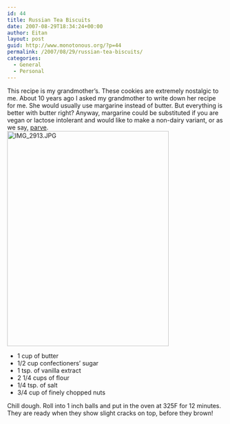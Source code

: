 ```yaml
---
id: 44
title: Russian Tea Biscuits
date: 2007-08-29T18:34:24+00:00
author: Eitan
layout: post
guid: http://www.monotonous.org/?p=44
permalink: /2007/08/29/russian-tea-biscuits/
categories:
  - General
  - Personal
---
```

This recipe is my grandmother&#8217;s. These cookies are extremely nostalgic to me. About 10 years ago I asked my grandmother to write down her recipe for me. She would usually use margarine instead of butter. But everything is better with butter right? Anyway, margarine could be substituted if you are vegan or lactose intolerant and would like to make a non-dairy variant, or as we say, [parve](http://en.wikipedia.org/wiki/Kosher_foods).  
[<img src="http://farm2.static.flickr.com/1252/1271900616_991c079125.jpg" width="375" height="500" alt="IMG_2913.JPG" />](http://www.flickr.com/photos/mostlypictures/1271900616/ "Photo Sharing")

  * 1 cup of butter
  * 1/2 cup confectioners&#8217; sugar
  * 1 tsp. of vanilla extract
  * 2 1/4 cups of flour
  * 1/4 tsp. of salt
  * 3/4 cup of finely chopped nuts

Chill dough. Roll into 1 inch balls and put in the oven at 325F for 12 minutes. They are ready when they show slight cracks on top, before they brown!